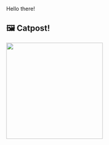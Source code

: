 Hello there!



## 🖼️ Catpost!

<sub>
    <img src="https://cdn2.thecatapi.com/images/bg1.jpg" height="256">
</sub>

